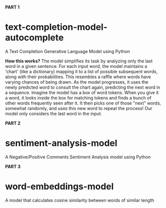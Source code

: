 **PART 1**
# text-completion-model-autocomplete
A Text Completion Generative Language Model using Python

**How this works?**
The model simplifies its task by analyzing only the last word in a given sentence.  For each input word, the model maintains a 'chart' (like a dictionary) mapping it to a list of possible subsequent words, along with their probabilities. This resembles a raffle where words have varying chances of being drawn. As the model progresses, it uses the newly predicted word to consult the chart again, predicting the next word in a sequence. Imagine the model has a box of word tokens.  When you give it a word, it looks inside the box for matching tokens and finds a bunch of other words frequently seen after it.  It then picks one of those "next" words, somewhat randomly, and uses this new word to repeat the process! Our model only considers the last word in the input.

**PART 2**
# sentiment-analysis-model
A Negative/Positive Comments Sentiment Analysis model using Python

**PART 3**
# word-embeddings-model
A model that calculates cosine similarity between words of similar length




